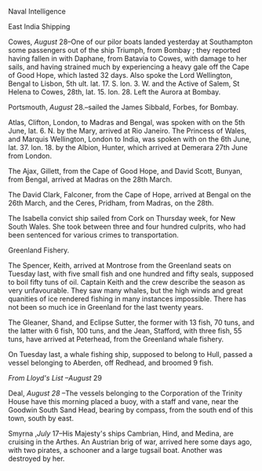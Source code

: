 Naval IntelligenceEast India ShippingCowes, *August*  28–One of our pilor boats landed yesterday at Southampton some passengers out of the ship Triumph, from Bombay ; they reported having fallen in with Daphane, from Batavia to Cowes, with damage to her sails, and having strained much by experiencing a heavy gale off the Cape of Good Hope, which lasted 32 days. Also spoke the Lord Wellington, Bengal to Lisbon, 5th ult. lat. 17. S. lon. 3. W. and the Active of Salem, St Helena to Cowes, 28th, lat. 15. lon. 28. Left the Aurora at Bombay.Portsmouth, *August*  28.–sailed the James Sibbald, Forbes, for Bombay.Atlas, Clifton, London, to Madras and Bengal, was spoken with on the 5th June, lat. 6. N. by the Mary, arrived at Rio Janeiro. The Princess of Wales, and Marquis Wellington, London to India, was spoken with on the 6th June, lat. 37. lon. 18. by the Albion, Hunter, which arrived at Demerara 27th June from London.The Ajax, Gillett, from the Cape of Good Hope, and David Scott, Bunyan, from Bengal, arrived at Madras on the 28th March.The David Clark, Falconer, from the Cape of Hope, arrived at Bengal on the 26th March, and the Ceres, Pridham, from Madras, on the 28th.The Isabella convict ship sailed from Cork on Thursday week, for New South Wales. She took between three and four hundred culprits, who had been sentenced for various crimes to transportation.Greenland Fishery.The Spencer, Keith, arrived at Montrose from the Greenland seats on Tuesday last, with five small fish and one hundred and fifty seals, supposed to boil fifty tuns of oil. Captain Keith and the crew describe the season as very unfavourable. They saw many whales, but the high winds and great quanities of ice rendered fishing in many instances impossible. There has not been so much ice in Greenland for the last twenty years.The Gleaner, Shand, and Eclipse Sutter, the former with 13 fish, 70 tuns, and the latter with 6 fish, 100 tuns, and the Jean, Stafford, with three fish, 55 tuns, have arrived at Peterhead, from the Greenland whale fishery.On Tuesday last, a whale fishing ship, supposed to belong to Hull, passed a vessel belonging to Aberden, off Redhead, and broomed 9 fish.*From Lloyd's List –August*  29Deal, *August 28* –The vessels belonging to the Corporation of the Trinity House have this morning placed a buoy, with a staff and vane, near the Goodwin South Sand Head, bearing by compass, from the south end of this town, south by east.Smyrna ,*July*  17–His Majesty's ships Cambrian, Hind, and Medina, are cruising in the Arthes. An Austrian brig of war, arrived here some days ago, with two pirates, a schooner and a large tugsail boat. Another was destroyed by her.